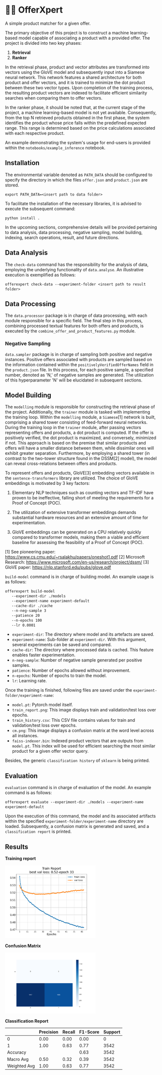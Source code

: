 # 🌻💬 OfferXpert

A simple product matcher for a given offer.

The primary objective of this project is to construct a machine learning-based
model capable of associating a product with a provided offer. The project is
divided into two key phases:

1. **Retrieval**
2. **Ranker**

In the retrieval phase, product and vector attributes are transformed into
vectors using the GloVE model and subsequently input into a Siamese neural
network. This network features a shared architecture for both product and offer
vectors, and it is trained to minimize the dot product between these two vector
types. Upon completion of the training process, the resulting product vectors
are indexed to facilitate efficient similarity searches when comparing them to
offer vectors.

In the ranker phase, it should be noted that, at the current stage of the
project, a machine learning-based model is not yet available. Consequently, from
the top N retrieved products obtained in the first phase, the system identifies
the product whose price falls within the predefined expected range. This range
is determined based on the price calculations associated with each respective
product.

An example demonstrating the system's usage for end-users is provided within the
`notebooks/example_inference` notebook.

## Installation

The environmental variable denoted as `PATH_DATA` should be configured to
specify the directory in which the files `offer.json` and `product.json` are
stored.

```shell
export PATH_DATA=<insert path to data folder>
```

To facilitate the installation of the necessary libraries, it is advised to
execute the subsequent command:

```shell
python install .
```

In the upcoming sections, comprehensive details will be provided pertaining to
data analysis, data processing, negative sampling, model building, indexing,
search operations, result, and future directions.

## Data Analysis

The `check-data` command has the responsibility for the analysis of data,
employing the underlying functionality of `data.analyse`. An illustrative
execution is exemplified as follows:

```shell
offerexpert check-data --experiment-folder <insert path to result folder>
```

## Data Processing

The `data.processor` package is in charge of data processing, with each module
responsible for a specific field. The final step in this process, combining
processed textual features for both offers and products, is executed by the
`combine_offer_and_product_features.py` module.

### Negative Sampling

`data.sampler` package is in charge of sampling both positive and negative
instances. Positive offers associated with products are sampled based on the
information contained within the `positivelyVerifiedOfferNames` field in the
`product.json` file. In this process, for each positive sample, a specified
number, denoted as 'N,' of negative samples are generated. The utilization of
this hyperparameter 'N' will be elucidated in subsequent sections.

## Model Building

The `modelling` module is responsible for constructing the retrieval phase of
the project. Additionally, the `trainer` module is tasked with implementing the
training loop. Within the `modelling` module, a `Siamese`[1] network is built,
comprising a shared tower consisting of feed-forward neural networks. During the
training loop in the `trainer` module, after passing vectors representing offers
and products, a dot product is computed. If the offer is positively verified,
the dot product is maximized, and conversely, minimized if not. This approach is
based on the premise that similar products and offers will have a smaller
distance between them, while dissimilar ones will exhibit greater separation.
Furthermore, by employing a shared tower (in contrast to the two-tower structure
found in the DSSM[2] model), the model can reveal cross-relations between offers
and products.

To represent offers and products, GloVE[3] embedding vectors available in the
`sentence-transformers` library are utilized. The choice of GloVE embeddings is
motivated by 3 key factors:

1. Elementary NLP techniques such as counting vectors and TF-IDF have proven to
   be ineffective, falling short of meeting the requirements for a Proof of
   Concept (POC).

2. The utilization of extensive transformer embeddings demands substantial
   hardware resources and an extensive amount of time for experimentation.

3. GloVE embeddings can be generated on a CPU relatively quickly compared to
   transformer models, making them a viable and efficient baseline for assessing
   the feasibility of a Proof of Concept (POC).

[1] See pioneering paper: https://www.cs.cmu.edu/~rsalakhu/papers/oneshot1.pdf
[2] Microsoft Research: https://www.microsoft.com/en-us/research/project/dssm/
[3] GloVE paper: https://nlp.stanford.edu/pubs/glove.pdf

`build-model` command is in charge of building model. An example usage is as
follows:

```shell
offerexpert build-model
   --experiment-dir ./models
   --experiment-name experiment-default 
   --cache-dir ./cache
   --n-neg-sample 3 
   --patience 20 
   --n-epochs 100 
   --lr 0.0001
```

- `experiment-dir`: The directory where model and its artefacts are saved.
- `experiment-name`: Sub-folder at `experiment-dir`. With this argument, several
  experiments can be saved and compared.
- `cache-dir`: The directory where processed data is cached. This feature
  enables faster experimentation.
- `n-neg-sample`: Number of negative sample generated per positive samples.
- `patience`: Number of epochs allowed without improvement.
- `n-epochs`: Number of epochs to train the model.
- `lr`: Learning rate.

Once the training is finished, following files are saved under the
`experiment-folder/experiment-name`:

- `model.pt`: Pytorch model itself.
- `train_report.png`: This image displays train and validation/test loss over
  epochs.
- `train_history.csv`: This CSV file contains values for train and
  validation/test loss over epochs.
- `cm.png`: This image displays a confusion matrix at the word level across all
  instances.
- `faiss-indexer.bin`: Indexed product vectors that are outputs from `model.pt`.
  This index will be used for efficient searching the most similar product for a
  given offer vector query.

Besides, the generic `classification history` of `sklearn` is being printed.

## Evaluation

`evaluation` command is in charge of evaluation of the model. An example command
is as follows:

```shell
offerexpert evaluate --experiment-dir ./models --experiment-name experiment-default
```

Upon the execution of this command, the model and its associated artifacts
within the specified `experiment-folder/experiment-name` directory are loaded.
Subsequently, a confusion matrix is generated and saved, and a `classification
report` is printed.

## Results

**Training report**

<img src="models/experiment-default/train_report.png" alt="train_report.png" width="300">

**Confusion Matrix**

<img src="models/experiment-default/cm.png" alt="cm.png" width="300" height="200">

**Classification Report**

|              | Precision | Recall | F1-Score | Support |
|--------------|-----------|--------|----------|---------|
| 0            | 0.00      | 0.00   | 0.00     | 0       |
| 1            | 1.00      | 0.63   | 0.77     | 3542    |
| Accuracy     |           |        | 0.63     | 3542    |
| Macro Avg    | 0.50      | 0.32   | 0.39     | 3542    |
| Weighted Avg | 1.00      | 0.63   | 0.77     | 3542    |
